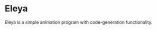 <!--div align="center">
<img width="40%" src="https://github.com/SerhiiRI/eleya/blob/master/info/img/eleya_logo.png">
</div-->

# Eleya
Eleya is a simple animation program with code-generation functionality.

